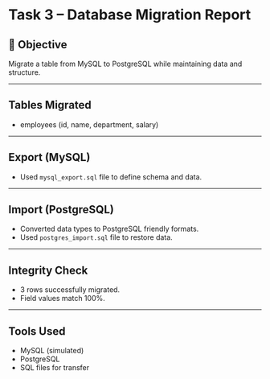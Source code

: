 # Task 3 – Database Migration Report

## 🔄 Objective
Migrate a table from MySQL to PostgreSQL while maintaining data and structure.

---

##  Tables Migrated
- employees (id, name, department, salary)

---

##  Export (MySQL)
- Used `mysql_export.sql` file to define schema and data.

---

##  Import (PostgreSQL)
- Converted data types to PostgreSQL friendly formats.
- Used `postgres_import.sql` file to restore data.

---

##  Integrity Check
- 3 rows successfully migrated.
- Field values match 100%.

---

##  Tools Used
- MySQL (simulated)
- PostgreSQL
- SQL files for transfer
